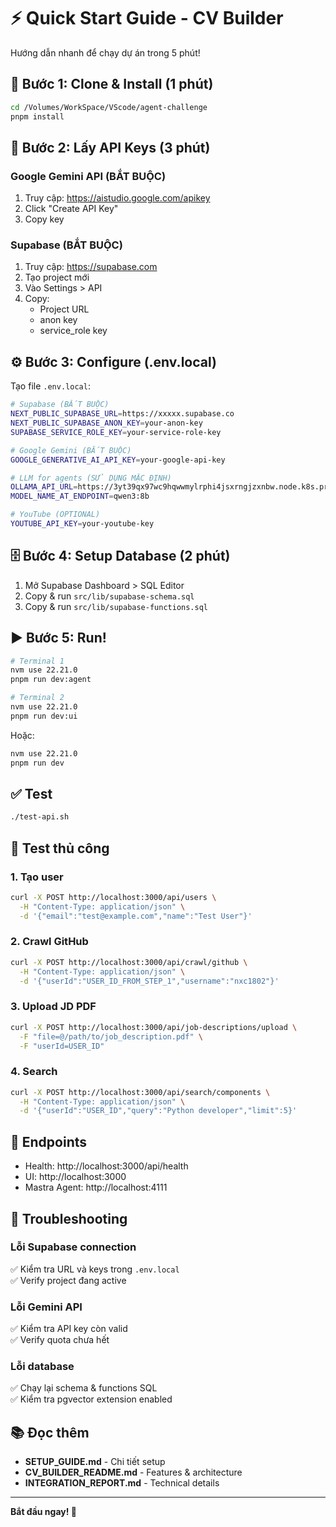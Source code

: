 # ⚡ Quick Start Guide - CV Builder

Hướng dẫn nhanh để chạy dự án trong 5 phút!

## 🚀 Bước 1: Clone & Install (1 phút)

```bash
cd /Volumes/WorkSpace/VScode/agent-challenge
pnpm install
```

## 🔑 Bước 2: Lấy API Keys (3 phút)

### Google Gemini API (BẮT BUỘC)
1. Truy cập: https://aistudio.google.com/apikey
2. Click "Create API Key"
3. Copy key

### Supabase (BẮT BUỘC)
1. Truy cập: https://supabase.com
2. Tạo project mới
3. Vào Settings > API
4. Copy:
   - Project URL
   - anon key
   - service_role key

## ⚙️ Bước 3: Configure (.env.local)

Tạo file `.env.local`:

```bash
# Supabase (BẮT BUỘC)
NEXT_PUBLIC_SUPABASE_URL=https://xxxxx.supabase.co
NEXT_PUBLIC_SUPABASE_ANON_KEY=your-anon-key
SUPABASE_SERVICE_ROLE_KEY=your-service-role-key

# Google Gemini (BẮT BUỘC)
GOOGLE_GENERATIVE_AI_API_KEY=your-google-api-key

# LLM for agents (SỬ DỤNG MẶC ĐỊNH)
OLLAMA_API_URL=https://3yt39qx97wc9hqwwmylrphi4jsxrngjzxnbw.node.k8s.prd.nos.ci/api
MODEL_NAME_AT_ENDPOINT=qwen3:8b

# YouTube (OPTIONAL)
YOUTUBE_API_KEY=your-youtube-key
```

## 🗄️ Bước 4: Setup Database (2 phút)

1. Mở Supabase Dashboard > SQL Editor
2. Copy & run `src/lib/supabase-schema.sql`
3. Copy & run `src/lib/supabase-functions.sql`

## ▶️ Bước 5: Run!

```bash
# Terminal 1
nvm use 22.21.0
pnpm run dev:agent

# Terminal 2  
nvm use 22.21.0
pnpm run dev:ui
```

Hoặc:
```bash
nvm use 22.21.0
pnpm run dev
```

## ✅ Test

```bash
./test-api.sh
```

## 🎯 Test thủ công

### 1. Tạo user
```bash
curl -X POST http://localhost:3000/api/users \
  -H "Content-Type: application/json" \
  -d '{"email":"test@example.com","name":"Test User"}'
```

### 2. Crawl GitHub
```bash
curl -X POST http://localhost:3000/api/crawl/github \
  -H "Content-Type: application/json" \
  -d '{"userId":"USER_ID_FROM_STEP_1","username":"nxc1802"}'
```

### 3. Upload JD PDF
```bash
curl -X POST http://localhost:3000/api/job-descriptions/upload \
  -F "file=@/path/to/job_description.pdf" \
  -F "userId=USER_ID"
```

### 4. Search
```bash
curl -X POST http://localhost:3000/api/search/components \
  -H "Content-Type: application/json" \
  -d '{"userId":"USER_ID","query":"Python developer","limit":5}'
```

## 📡 Endpoints

- Health: http://localhost:3000/api/health
- UI: http://localhost:3000
- Mastra Agent: http://localhost:4111

## 🐛 Troubleshooting

### Lỗi Supabase connection
✅ Kiểm tra URL và keys trong `.env.local`  
✅ Verify project đang active

### Lỗi Gemini API
✅ Kiểm tra API key còn valid  
✅ Verify quota chưa hết

### Lỗi database
✅ Chạy lại schema & functions SQL  
✅ Kiểm tra pgvector extension enabled

## 📚 Đọc thêm

- **SETUP_GUIDE.md** - Chi tiết setup
- **CV_BUILDER_README.md** - Features & architecture
- **INTEGRATION_REPORT.md** - Technical details

---

**Bắt đầu ngay! 🚀**

